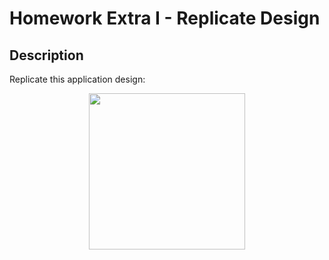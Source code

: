 # Homework Extra I - Replicate Design

## Description
Replicate this application design:
<p align="center">
  <img src="https://i.imgur.com/f52DAP3.png" width="250">
</p>
